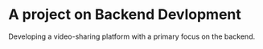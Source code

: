# A project on Backend Devlopment

Developing a video-sharing platform with a primary focus on the backend.